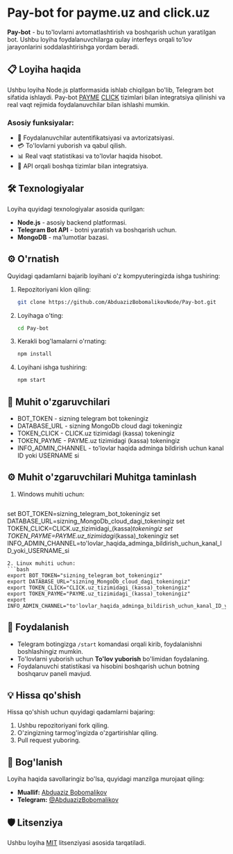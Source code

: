 # Pay-bot for payme.uz and  click.uz

**Pay-bot** - bu to'lovlarni avtomatlashtirish va boshqarish uchun yaratilgan bot. Ushbu loyiha foydalanuvchilarga qulay interfeys orqali to'lov jarayonlarini soddalashtirishga yordam beradi.

## 📋 Loyiha haqida

Ushbu loyiha Node.js platformasida ishlab chiqilgan bo'lib, Telegram bot sifatida ishlaydi. Pay-bot [PAYME](https://payme.uz/) [CLICK](https://click.uz/) tizimlari bilan integratsiya qilinishi va real vaqt rejimida foydalanuvchilar bilan ishlashi mumkin.

### Asosiy funksiyalar:
- 🔐 Foydalanuvchilar autentifikatsiyasi va avtorizatsiyasi.
- 💳 To'lovlarni yuborish va qabul qilish.
- 📊 Real vaqt statistikasi va to'lovlar haqida hisobot.
- 🔄 API orqali boshqa tizimlar bilan integratsiya.

## 🛠 Texnologiyalar

Loyiha quyidagi texnologiyalar asosida qurilgan:
- **Node.js** - asosiy backend platformasi.
- **Telegram Bot API** - botni yaratish va boshqarish uchun.
- **MongoDB** - ma'lumotlar bazasi.

## ⚙ O'rnatish

Quyidagi qadamlarni bajarib loyihani o'z kompyuteringizda ishga tushiring:

1. Repozitoriyani klon qiling:
   ```bash
   git clone https://github.com/AbduazizBobomalikovNode/Pay-bot.git
   ```

2. Loyihaga o'ting:
   ```bash
   cd Pay-bot
   ```

3. Kerakli bog'lamalarni o'rnating:
   ```bash
   npm install
   ```

4. Loyihani ishga tushiring:
   ```bash
   npm start
   ```

## 🔐 Muhit o'zgaruvchilari
  - BOT_TOKEN - sizning  telegram bot  tokeningiz
  - DATABASE_URL - sizning  MongoDb   cloud dagi tokeningiz
  - TOKEN_CLICK - CLICK.uz  tizimidagi (kassa) tokeningiz
  - TOKEN_PAYME - PAYME.uz  tizimidagi (kassa) tokeningiz
  - INFO_ADMIN_CHANNEL - to'lovlar haqida adminga  bildirish uchun kanal  ID yoki USERNAME si 
   
## ⚙ Muhit o'zgaruvchilari Muhitga taminlash
1. Windows muhiti uchun:
   ```bash
set BOT_TOKEN=sizning_telegram_bot_tokeningiz
set DATABASE_URL=sizning_MongoDb_cloud_dagi_tokeningiz
set TOKEN_CLICK=CLICK.uz_tizimidagi_(kassa)_tokeningiz
set TOKEN_PAYME=PAYME.uz_tizimidagi_(kassa)_tokeningiz
set INFO_ADMIN_CHANNEL=to'lovlar_haqida_adminga_bildirish_uchun_kanal_ID_yoki_USERNAME_si 
   ```
2. Linux muhiti uchun:
   ```bash
export BOT_TOKEN="sizning_telegram_bot_tokeningiz"
export DATABASE_URL="sizning_MongoDb_cloud_dagi_tokeningiz"
export TOKEN_CLICK="CLICK.uz_tizimidagi_(kassa)_tokeningiz"
export TOKEN_PAYME="PAYME.uz_tizimidagi_(kassa)_tokeningiz"
export INFO_ADMIN_CHANNEL="to'lovlar_haqida_adminga_bildirish_uchun_kanal_ID_yoki_USERNAME_si" 
   ```
   
## 📜 Foydalanish

- Telegram botingizga `/start` komandasi orqali kirib, foydalanishni boshlashingiz mumkin.
- To'lovlarni yuborish uchun **To'lov yuborish** bo'limidan foydalaning.
- Foydalanuvchi statistikasi va hisobini boshqarish uchun botning boshqaruv paneli mavjud.

## 💡 Hissa qo'shish

Hissa qo'shish uchun quyidagi qadamlarni bajaring:

1. Ushbu repozitoriyani fork qiling.
2. O'zingizning tarmog'ingizda o'zgartirishlar qiling.
3. Pull request yuboring.

## 📧 Bog'lanish

Loyiha haqida savollaringiz bo'lsa, quyidagi manzilga murojaat qiling:
- **Muallif:** [Abduaziz Bobomalikov](https://github.com/AbduazizBobomalikovNode)
- **Telegram:** [@AbduazizBobomalikov](https://t.me/@Bobomalikov_Abduaziz)

## 🛡 Litsenziya

Ushbu loyiha [MIT](LICENSE) litsenziyasi asosida tarqatiladi.
